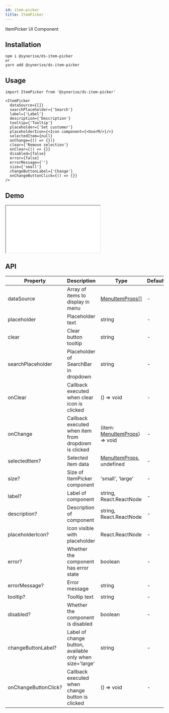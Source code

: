 ```yaml
---
id: item-picker
title: ItemPicker
---
```


ItemPicker UI Component

## Installation
```
npm i @synerise/ds-item-picker
or
yarn add @synerise/ds-item-picker
```

## Usage
```
import ItemPicker from '@synerise/ds-item-picker'

<ItemPicker
  dataSource={[]}
  searchPlaceholder={'Search'}
  label={'Label'}
  description={'Description'}
  tooltip={'Tooltip'}
  placeholder={'Set customer'}
  placeholderIcon={<Icon component={<UserM/>}/>}
  selectedItem={null}
  onChange={() => {})}
  clear={'Remove selection'}
  onClear={() => {}}
  disabled={false}
  error={false}
  errorMessage={''}
  size={'small'}
  changeButtonLabel={'Change'}
  onChangeButtonClick={() => {}}
/>

```

## Demo

<iframe src="/storybook-static/iframe.html?id=components-item-picker--default"></iframe>

## API

| Property             | Description                                              | Type                                                                                              | Default | 
| ---                  | ---                                                      | ---                                                                                               | ---     | 
| dataSource           | Array of items to display in menu                        | [MenuItemProps[]](https://design.synerise.com/docs/components/menu#menuitemprops)                 | -       | 
| placeholder          | Placeholder text                                         | string                                                                                            | -       | 
| clear                | Clear button tooltip                                     | string                                                                                            | -       | 
| searchPlaceholder    | Placeholder of SearchBar in dropdown                     | string                                                                                            | -       | 
| onClear              | Callback executed when clear icon is clicked             | () => void                                                                                        | -       | 
| onChange             | Callback executed when item from dropdown is clicked     | (item: [MenuItemProps](https://design.synerise.com/docs/components/menu#menuitemprops)) => void   | -       | 
| selectedItem?        | Selected item data                                       | [MenuItemProps](https://design.synerise.com/docs/components/menu#menuitemprops), undefined        | -       | 
| size?                | Size of ItemPicker component                             | 'small', 'large'                                                                                  | -       | 
| label?               | Label of component                                       | string, React.ReactNode                                                                           | -       | 
| description?         | Description of component                                 | string, React.ReactNode                                                                           | -       | 
| placeholderIcon?     | Icon visible with placeholder                            | React.ReactNode                                                                                   | -       | 
| error?               | Whether the component has error state                    | boolean                                                                                           | -       | 
| errorMessage?        | Error message                                            | string                                                                                            | -       | 
| tooltip?             | Tooltip text                                             | string                                                                                            | -       | 
| disabled?            | Whether the component is disabled                        | boolean                                                                                           | -       | 
| changeButtonLabel?   | Label of change button, available only when size='large' | string                                                                                            | -       | 
| onChangeButtonClick? | Callback executed when change button is clicked          | () => void                                                                                        | -       |  
